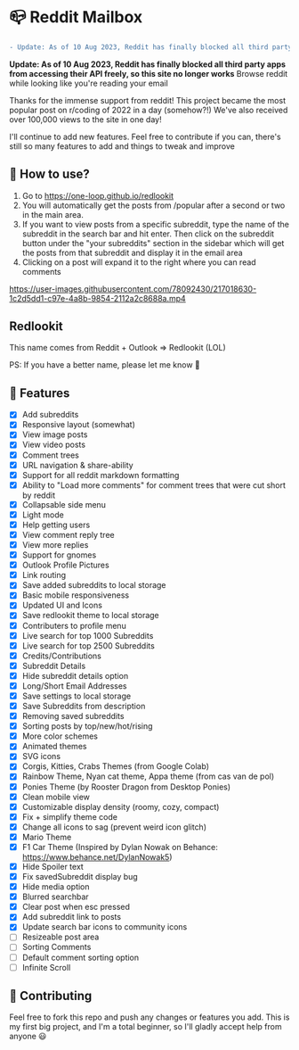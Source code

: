 # 📪 Reddit Mailbox
```diff
- Update: As of 10 Aug 2023, Reddit has finally blocked all third party apps from accessing their API freely, so this site no longer works
```

**Update: As of 10 Aug 2023, Reddit has finally blocked all third party apps from accessing their API freely, so this site no longer works**
Browse reddit while looking like you're reading your email

Thanks for the immense support from reddit! This project became the most popular post on r/coding of 2022 in a day (somehow?!) We've also received over 100,000 views to the site in one day!

I'll continue to add new features. Feel free to contribute if you can, there's still so many features to add and things to tweak and improve

## 📌 How to use?
1. Go to https://one-loop.github.io/redlookit
2. You will automatically get the posts from /popular after a second or two in the main area.
3. If you want to view posts from a specific subreddit, type the name of the subreddit in the search bar and hit enter. Then click on the subreddit button under the "your subreddits" section in the sidebar which will get the posts from that subreddit and display it in the email area
4. Clicking on a post will expand it to the right where you can read comments

https://user-images.githubusercontent.com/78092430/217018630-1c2d5dd1-c97e-4a8b-9854-2112a2c8688a.mp4

## Redlookit

This name comes from Reddit + Outlook => Redlookit (LOL)

PS: If you have a better name, please let me know 🙏

## 📕 Features
- [x] Add subreddits
- [x] Responsive layout (somewhat)
- [x] View image posts
- [x] View video posts
- [x] Comment trees
- [x] URL navigation & share-ability
- [x] Support for all reddit markdown formatting
- [x] Ability to "Load more comments" for comment trees that were cut short by reddit
- [x] Collapsable side menu
- [x] Light mode
- [x] Help getting users
- [x] View comment reply tree
- [x] View more replies
- [x] Support for gnomes
- [x] Outlook Profile Pictures
- [x] Link routing
- [x] Save added subreddits to local storage
- [x] Basic mobile responsiveness
- [x] Updated UI and Icons
- [x] Save redlookit theme to local storage
- [x] Contributers to profile menu
- [x] Live search for top 1000 Subreddits
- [x] Live search for top 2500 Subreddits
- [x] Credits/Contributions
- [x] Subreddit Details
- [x] Hide subreddit details option
- [x] Long/Short Email Addresses
- [x] Save settings to local storage
- [x] Save Subreddits from description
- [x] Removing saved subreddits
- [x] Sorting posts by top/new/hot/rising
- [x] More color schemes
- [x] Animated themes
- [x] SVG icons
- [x] Corgis, Kitties, Crabs Themes (from Google Colab)
- [x] Rainbow Theme, Nyan cat theme, Appa theme (from cas van de pol)
- [x] Ponies Theme (by Rooster Dragon from Desktop Ponies)
- [x] Clean mobile view
- [x] Customizable display density (roomy, cozy, compact)
- [x] Fix + simplify theme code
- [x] Change all icons to sag (prevent weird icon glitch)
- [x] Mario Theme
- [x] F1 Car Theme (Inspired by Dylan Nowak on Behance: https://www.behance.net/DylanNowak5)
- [x] Hide Spoiler text
- [x] Fix savedSubreddit display bug
- [x] Hide media option
- [x] Blurred searchbar
- [x] Clear post when esc pressed
- [x] Add subreddit link to posts
- [x] Update search bar icons to community icons
- [ ] Resizeable post area
- [ ] Sorting Comments
- [ ] Default comment sorting option
- [ ] Infinite Scroll

## 💙 Contributing
Feel free to fork this repo and push any changes or features you add. This is my first big project, and I'm a total beginner, so I'll gladly accept help from anyone 😃
